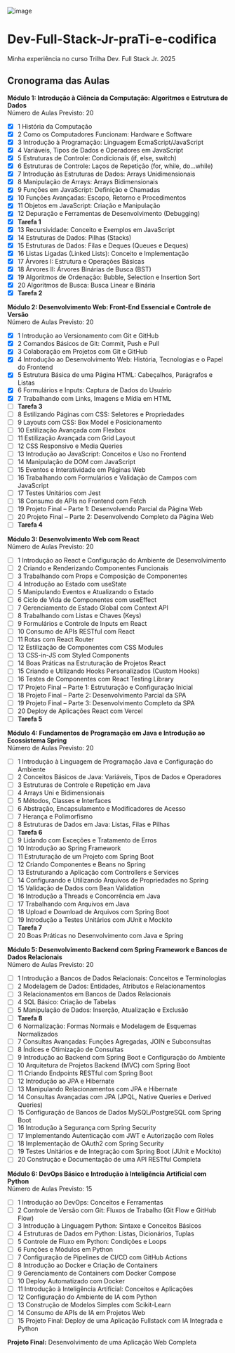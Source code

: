 
![image](https://github.com/user-attachments/assets/d4d1115a-b10a-4969-b434-18d3d4c12474)


# Dev-Full-Stack-Jr-praTi-e-codifica

Minha experiência no curso Trilha Dev. Full Stack Jr. 2025

## Cronograma das Aulas

**Módulo 1: Introdução à Ciência da Computação: Algoritmos e Estrutura de Dados**  
Número de Aulas Previsto: 20

- [x] 1 História da Computação
- [x] 2 Como os Computadores Funcionam: Hardware e Software
- [x] 3 Introdução à Programação: Linguagem EcmaScript/JavaScript
- [x] 4 Variáveis, Tipos de Dados e Operadores em JavaScript
- [x] 5 Estruturas de Controle: Condicionais (if, else, switch)
- [x] 6 Estruturas de Controle: Laços de Repetição (for, while, do...while)
- [x] 7 Introdução às Estruturas de Dados: Arrays Unidimensionais
- [x] 8 Manipulação de Arrays: Arrays Bidimensionais
- [x] 9 Funções em JavaScript: Definição e Chamadas
- [x] 10 Funções Avançadas: Escopo, Retorno e Procedimentos
- [x] 11 Objetos em JavaScript: Criação e Manipulação
- [x] 12 Depuração e Ferramentas de Desenvolvimento (Debugging)
- [x] **Tarefa 1**
- [x] 13 Recursividade: Conceito e Exemplos em JavaScript
- [x] 14 Estruturas de Dados: Pilhas (Stacks)
- [x] 15 Estruturas de Dados: Filas e Deques (Queues e Deques)
- [x] 16 Listas Ligadas (Linked Lists): Conceito e Implementação
- [x] 17 Árvores I: Estrutura e Operações Básicas
- [x] 18 Árvores II: Árvores Binárias de Busca (BST)
- [x] 19 Algoritmos de Ordenação: Bubble, Selection e Insertion Sort
- [x] 20 Algoritmos de Busca: Busca Linear e Binária
- [x] **Tarefa 2**

**Módulo 2: Desenvolvimento Web: Front-End Essencial e Controle de Versão**  
Número de Aulas Previsto: 20

- [x] 1 Introdução ao Versionamento com Git e GitHub
- [x] 2 Comandos Básicos de Git: Commit, Push e Pull
- [x] 3 Colaboração em Projetos com Git e GitHub
- [x] 4 Introdução ao Desenvolvimento Web: História, Tecnologias e o Papel do Frontend
- [x] 5 Estrutura Básica de uma Página HTML: Cabeçalhos, Parágrafos e Listas
- [x] 6 Formulários e Inputs: Captura de Dados do Usuário
- [x] 7 Trabalhando com Links, Imagens e Mídia em HTML
- [ ] **Tarefa 3**
- [ ] 8 Estilizando Páginas com CSS: Seletores e Propriedades
- [ ] 9 Layouts com CSS: Box Model e Posicionamento
- [ ] 10 Estilização Avançada com Flexbox
- [ ] 11 Estilização Avançada com Grid Layout
- [ ] 12 CSS Responsivo e Media Queries
- [ ] 13 Introdução ao JavaScript: Conceitos e Uso no Frontend
- [ ] 14 Manipulação de DOM com JavaScript
- [ ] 15 Eventos e Interatividade em Páginas Web
- [ ] 16 Trabalhando com Formulários e Validação de Campos com JavaScript
- [ ] 17 Testes Unitários com Jest
- [ ] 18 Consumo de APIs no Frontend com Fetch
- [ ] 19 Projeto Final – Parte 1: Desenvolvendo Parcial da Página Web
- [ ] 20 Projeto Final – Parte 2: Desenvolvendo Completo da Página Web
- [ ] **Tarefa 4**

**Módulo 3: Desenvolvimento Web com React**  
Número de Aulas Previsto: 20

- [ ] 1 Introdução ao React e Configuração do Ambiente de Desenvolvimento
- [ ] 2 Criando e Renderizando Componentes Funcionais
- [ ] 3 Trabalhando com Props e Composição de Componentes
- [ ] 4 Introdução ao Estado com useState
- [ ] 5 Manipulando Eventos e Atualizando o Estado
- [ ] 6 Ciclo de Vida de Componentes com useEffect
- [ ] 7 Gerenciamento de Estado Global com Context API
- [ ] 8 Trabalhando com Listas e Chaves (Keys)
- [ ] 9 Formulários e Controle de Inputs em React
- [ ] 10 Consumo de APIs RESTful com React
- [ ] 11 Rotas com React Router
- [ ] 12 Estilização de Componentes com CSS Modules
- [ ] 13 CSS-in-JS com Styled Components
- [ ] 14 Boas Práticas na Estruturação de Projetos React
- [ ] 15 Criando e Utilizando Hooks Personalizados (Custom Hooks)
- [ ] 16 Testes de Componentes com React Testing Library
- [ ] 17 Projeto Final – Parte 1: Estruturação e Configuração Inicial
- [ ] 18 Projeto Final – Parte 2: Desenvolvimento Parcial da SPA
- [ ] 19 Projeto Final – Parte 3: Desenvolvimento Completo da SPA
- [ ] 20 Deploy de Aplicações React com Vercel
- [ ] **Tarefa 5**

**Módulo 4: Fundamentos de Programação em Java e Introdução ao Ecossistema Spring**  
Número de Aulas Previsto: 20

- [ ] 1 Introdução à Linguagem de Programação Java e Configuração do Ambiente
- [ ] 2 Conceitos Básicos de Java: Variáveis, Tipos de Dados e Operadores
- [ ] 3 Estruturas de Controle e Repetição em Java
- [ ] 4 Arrays Uni e Bidimensionais
- [ ] 5 Métodos, Classes e Interfaces
- [ ] 6 Abstração, Encapsulamento e Modificadores de Acesso
- [ ] 7 Herança e Polimorfismo
- [ ] 8 Estruturas de Dados em Java: Listas, Filas e Pilhas
- [ ] **Tarefa 6**
- [ ] 9 Lidando com Exceções e Tratamento de Erros
- [ ] 10 Introdução ao Spring Framework
- [ ] 11 Estruturação de um Projeto com Spring Boot
- [ ] 12 Criando Componentes e Beans no Spring
- [ ] 13 Estruturando a Aplicação com Controllers e Services
- [ ] 14 Configurando e Utilizando Arquivos de Propriedades no Spring
- [ ] 15 Validação de Dados com Bean Validation
- [ ] 16 Introdução a Threads e Concorrência em Java
- [ ] 17 Trabalhando com Arquivos em Java
- [ ] 18 Upload e Download de Arquivos com Spring Boot
- [ ] 19 Introdução a Testes Unitários com JUnit e Mockito
- [ ] **Tarefa 7**
- [ ] 20 Boas Práticas no Desenvolvimento com Java e Spring

**Módulo 5: Desenvolvimento Backend com Spring Framework e Bancos de Dados Relacionais**  
Número de Aulas Previsto: 20

- [ ] 1 Introdução a Bancos de Dados Relacionais: Conceitos e Terminologias
- [ ] 2 Modelagem de Dados: Entidades, Atributos e Relacionamentos
- [ ] 3 Relacionamentos em Bancos de Dados Relacionais
- [ ] 4 SQL Básico: Criação de Tabelas
- [ ] 5 Manipulação de Dados: Inserção, Atualização e Exclusão
- [ ] **Tarefa 8**
- [ ] 6 Normalização: Formas Normais e Modelagem de Esquemas Normalizados
- [ ] 7 Consultas Avançadas: Funções Agregadas, JOIN e Subconsultas
- [ ] 8 Índices e Otimização de Consultas
- [ ] 9 Introdução ao Backend com Spring Boot e Configuração do Ambiente
- [ ] 10 Arquitetura de Projetos Backend (MVC) com Spring Boot
- [ ] 11 Criando Endpoints RESTful com Spring Boot
- [ ] 12 Introdução ao JPA e Hibernate
- [ ] 13 Manipulando Relacionamentos com JPA e Hibernate
- [ ] 14 Consultas Avançadas com JPA (JPQL, Native Queries e Derived Queries)
- [ ] 15 Configuração de Bancos de Dados MySQL/PostgreSQL com Spring Boot
- [ ] 16 Introdução à Segurança com Spring Security
- [ ] 17 Implementando Autenticação com JWT e Autorização com Roles
- [ ] 18 Implementação de OAuth2 com Spring Security
- [ ] 19 Testes Unitários e de Integração com Spring Boot (JUnit e Mockito)
- [ ] 20 Construção e Documentação de uma API RESTful Completa

**Módulo 6: DevOps Básico e Introdução à Inteligência Artificial com Python**  
Número de Aulas Previsto: 15

- [ ] 1 Introdução ao DevOps: Conceitos e Ferramentas
- [ ] 2 Controle de Versão com Git: Fluxos de Trabalho (Git Flow e GitHub Flow)
- [ ] 3 Introdução à Linguagem Python: Sintaxe e Conceitos Básicos
- [ ] 4 Estruturas de Dados em Python: Listas, Dicionários, Tuplas
- [ ] 5 Controle de Fluxo em Python: Condições e Loops
- [ ] 6 Funções e Módulos em Python
- [ ] 7 Configuração de Pipelines de CI/CD com GitHub Actions
- [ ] 8 Introdução ao Docker e Criação de Containers
- [ ] 9 Gerenciamento de Containers com Docker Compose
- [ ] 10 Deploy Automatizado com Docker
- [ ] 11 Introdução à Inteligência Artificial: Conceitos e Aplicações
- [ ] 12 Configuração do Ambiente de IA com Python
- [ ] 13 Construção de Modelos Simples com Scikit-Learn
- [ ] 14 Consumo de APIs de IA em Projetos Web
- [ ] 15 Projeto Final: Deploy de uma Aplicação Fullstack com IA Integrada e Python

**Projeto Final:** Desenvolvimento de uma Aplicação Web Completa

